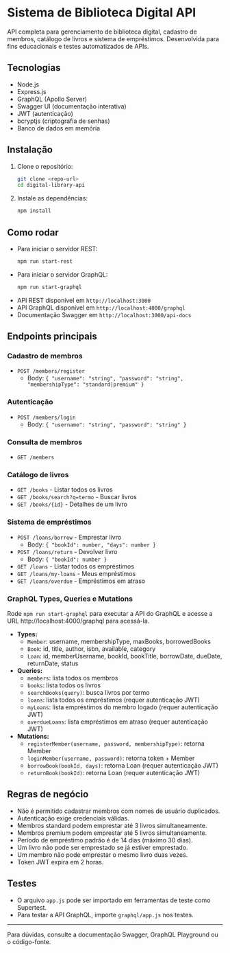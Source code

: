 # Sistema de Biblioteca Digital API

API completa para gerenciamento de biblioteca digital, cadastro de membros, catálogo de livros e sistema de empréstimos. Desenvolvida para fins educacionais e testes automatizados de APIs.

## Tecnologias
- Node.js
- Express.js
- GraphQL (Apollo Server)
- Swagger UI (documentação interativa)
- JWT (autenticação)
- bcryptjs (criptografia de senhas)
- Banco de dados em memória

## Instalação

1. Clone o repositório:
   ```sh
   git clone <repo-url>
   cd digital-library-api
   ```
2. Instale as dependências:
   ```sh
   npm install
   ```

## Como rodar

- Para iniciar o servidor REST:
  ```sh
  npm run start-rest
  ```
- Para iniciar o servidor GraphQL:
  ```sh
  npm run start-graphql
  ```
- API REST disponível em `http://localhost:3000`
- API GraphQL disponível em `http://localhost:4000/graphql`
- Documentação Swagger em `http://localhost:3000/api-docs`

## Endpoints principais

### Cadastro de membros
- `POST /members/register`
  - Body: `{ "username": "string", "password": "string", "membershipType": "standard|premium" }`

### Autenticação
- `POST /members/login`
  - Body: `{ "username": "string", "password": "string" }`

### Consulta de membros
- `GET /members`

### Catálogo de livros
- `GET /books` - Listar todos os livros
- `GET /books/search?q=termo` - Buscar livros
- `GET /books/{id}` - Detalhes de um livro

### Sistema de empréstimos
- `POST /loans/borrow` - Emprestar livro
  - Body: `{ "bookId": number, "days": number }`
- `POST /loans/return` - Devolver livro
  - Body: `{ "bookId": number }`
- `GET /loans` - Listar todos os empréstimos
- `GET /loans/my-loans` - Meus empréstimos
- `GET /loans/overdue` - Empréstimos em atraso

### GraphQL Types, Queries e Mutations

Rode `npm run start-graphql` para executar a API do GraphQL e acesse a URL http://localhost:4000/graphql para acessá-la.

- **Types:**
  - `Member`: username, membershipType, maxBooks, borrowedBooks
  - `Book`: id, title, author, isbn, available, category
  - `Loan`: id, memberUsername, bookId, bookTitle, borrowDate, dueDate, returnDate, status
- **Queries:**
  - `members`: lista todos os membros
  - `books`: lista todos os livros
  - `searchBooks(query)`: busca livros por termo
  - `loans`: lista todos os empréstimos (requer autenticação JWT)
  - `myLoans`: lista empréstimos do membro logado (requer autenticação JWT)
  - `overdueLoans`: lista empréstimos em atraso (requer autenticação JWT)
- **Mutations:**
  - `registerMember(username, password, membershipType)`: retorna Member
  - `loginMember(username, password)`: retorna token + Member
  - `borrowBook(bookId, days)`: retorna Loan (requer autenticação JWT)
  - `returnBook(bookId)`: retorna Loan (requer autenticação JWT)

## Regras de negócio
- Não é permitido cadastrar membros com nomes de usuário duplicados.
- Autenticação exige credenciais válidas.
- Membros standard podem emprestar até 3 livros simultaneamente.
- Membros premium podem emprestar até 5 livros simultaneamente.
- Período de empréstimo padrão é de 14 dias (máximo 30 dias).
- Um livro não pode ser emprestado se já estiver emprestado.
- Um membro não pode emprestar o mesmo livro duas vezes.
- Token JWT expira em 2 horas.

## Testes
- O arquivo `app.js` pode ser importado em ferramentas de teste como Supertest.
- Para testar a API GraphQL, importe `graphql/app.js` nos testes.

---

Para dúvidas, consulte a documentação Swagger, GraphQL Playground ou o código-fonte.
